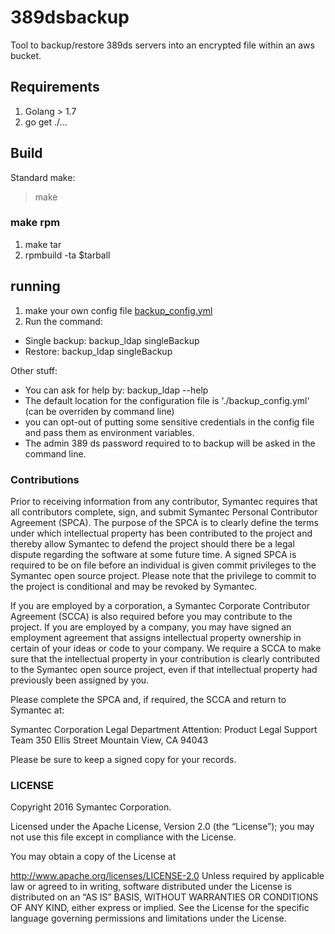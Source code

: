 # 389dsbackup
Tool to backup/restore  389ds servers into an encrypted file within an aws
bucket.

## Requirements
1. Golang > 1.7
2. go get ./...

## Build
Standard make:
> make

### make rpm
1. make tar
2. rpmbuild -ta $tarball

## running
1. make your own config file [backup\_config.yml](example_backup_config.yml) 
2. Run the command:
  * Single backup: backup\_ldap singleBackup
  * Restore:  backup\_ldap singleBackup


Other stuff:
* You can ask for help by:  backup\_ldap --help
* The default location for the configuration file is './backup\_config.yml' (can be overriden by command line)
* you can opt-out of putting some sensitive credentials in the config file and
  pass them as environment variables.
* The admin 389 ds password required to to backup will be asked in the command line. 



### Contributions

Prior to receiving information from any contributor, Symantec requires
that all contributors complete, sign, and submit Symantec Personal
Contributor Agreement (SPCA).  The purpose of the SPCA is to clearly
define the terms under which intellectual property has been
contributed to the project and thereby allow Symantec to defend the
project should there be a legal dispute regarding the software at some
future time. A signed SPCA is required to be on file before an
individual is given commit privileges to the Symantec open source
project.  Please note that the privilege to commit to the project is
conditional and may be revoked by Symantec.

If you are employed by a corporation, a Symantec Corporate Contributor
Agreement (SCCA) is also required before you may contribute to the
project.  If you are employed by a company, you may have signed an
employment agreement that assigns intellectual property ownership in
certain of your ideas or code to your company.  We require a SCCA to
make sure that the intellectual property in your contribution is
clearly contributed to the Symantec open source project, even if that
intellectual property had previously been assigned by you.

Please complete the SPCA and, if required, the SCCA and return to
Symantec at:

Symantec Corporation
Legal Department
Attention:  Product Legal Support Team
350 Ellis Street
Mountain View, CA 94043

Please be sure to keep a signed copy for your records.

### LICENSE

Copyright 2016 Symantec Corporation.

Licensed under the Apache License, Version 2.0 (the “License”); you
may not use this file except in compliance with the License.

You may obtain a copy of the License at

http://www.apache.org/licenses/LICENSE-2.0 Unless required by
applicable law or agreed to in writing, software distributed under the
License is distributed on an “AS IS” BASIS, WITHOUT WARRANTIES OR
CONDITIONS OF ANY KIND, either express or implied. See the License for
the specific language governing permissions and limitations under the
License.
